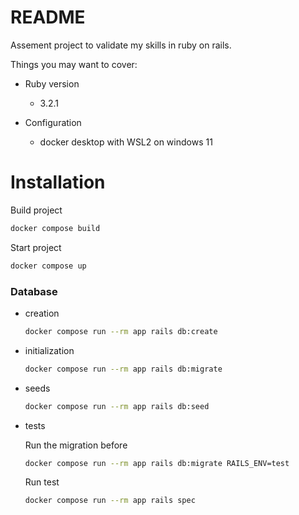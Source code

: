 # README

Assement project to validate my skills in ruby on rails.

Things you may want to cover:


* Ruby version
    - 3.2.1

* Configuration
    - docker desktop with WSL2 on windows 11


# Installation

Build project
```bash
docker compose build
```

Start project
```bash
docker compose up
```
### Database
- creation
    ```bash
    docker compose run --rm app rails db:create
    ```

* initialization
    ```bash
    docker compose run --rm app rails db:migrate
    ```

* seeds
    ```bash
    docker compose run --rm app rails db:seed
    ```

* tests

    Run the migration before
    ```bash
    docker compose run --rm app rails db:migrate RAILS_ENV=test
    ```
    Run test
    ```bash
    docker compose run --rm app rails spec
    ```

